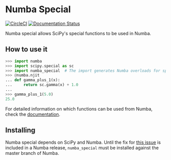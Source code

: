# Numba Special

[![CircleCI](https://circleci.com/gh/person142/numba_special/tree/master.svg?style=svg)](https://circleci.com/gh/person142/numba_special/tree/master) [![Documentation Status](https://readthedocs.org/projects/numba-special/badge/?version=latest)](https://numba-special.readthedocs.io/en/latest/?badge=latest)

Numba special allows SciPy's special functions to be used in
Numba.

## How to use it

```python
>>> import numba
>>> import scipy.special as sc
>>> import numba_special  # The import generates Numba overloads for special
>>> @numba.njit
... def gamma_plus_1(x):
...     return sc.gamma(x) + 1.0
...
>>> gamma_plus_1(5.0)
25.0
```

For detailed information on which functions can be used from Numba,
check the
[documentation](https://numba-special.readthedocs.io/en/latest/).

## Installing

Numba special depends on SciPy and Numba. Until the fix for
[this issue](https://github.com/numba/numba/issues/4133) is
included in a Numba release, `numba_special` must be installed
against the master branch of Numba.
